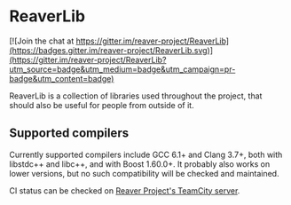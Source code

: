 # ReaverLib

[![Join the chat at https://gitter.im/reaver-project/ReaverLib](https://badges.gitter.im/reaver-project/ReaverLib.svg)](https://gitter.im/reaver-project/ReaverLib?utm_source=badge&utm_medium=badge&utm_campaign=pr-badge&utm_content=badge)

ReaverLib is a collection of libraries used throughout the project, that should
also be useful for people from outside of it.

## Supported compilers

Currently supported compilers include GCC 6.1+ and Clang 3.7+, both with libstdc++
and libc++, and with Boost 1.60.0+. It probably also works on lower versions, but
no such compatibility will be checked and maintained.

CI status can be checked on [Reaver Project's TeamCity server](http://ci.reaver-project.org/viewType.html?buildTypeId=reaverlib_Tests&guest=1).
